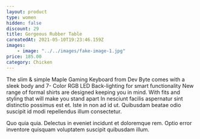 ```yaml
---
layout: product
type: women
hidden: false
discount: 29
title: Gorgeous Rubber Table
careatedAt: 2021-05-10T19:23:46.159Z
images:
    - image: "../../images/fake-image-1.jpg"
price: 185.00
category: Chicken
---
```

The slim & simple Maple Gaming Keyboard from Dev Byte comes with a sleek body and 7- Color RGB LED Back-lighting for smart functionality
New range of formal shirts are designed keeping you in mind. With fits and styling that will make you stand apart
In nesciunt facilis aspernatur sint distinctio possimus est et. Iste in non ad id ut. Quibusdam beatae odio suscipit id modi repellendus illum consectetur.
 Quo quia quia. Delectus in eveniet incidunt et doloremque rem. Optio error inventore quisquam voluptatem suscipit quibusdam illum.
